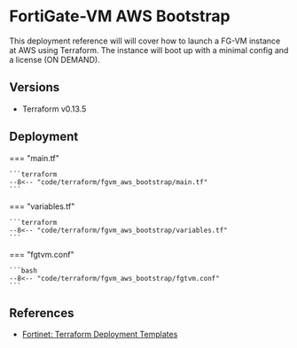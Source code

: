 # FortiGate-VM AWS Bootstrap

This deployment reference will will cover how to launch a FG-VM instance
at AWS using Terraform. The instance will boot up with a minimal
config and a license (ON DEMAND).


## Versions
- Terraform v0.13.5


## Deployment

=== "main.tf"

    ```terraform
    --8<-- "code/terraform/fgvm_aws_bootstrap/main.tf"
    ```

=== "variables.tf"

    ```terraform
    --8<-- "code/terraform/fgvm_aws_bootstrap/variables.tf"
    ```

=== "fgtvm.conf"

    ```bash
    --8<-- "code/terraform/fgvm_aws_bootstrap/fgtvm.conf"
    ```


## References
- [Fortinet: Terraform Deployment Templates](https://github.com/fortinet/fortigate-terraform-deploy)
